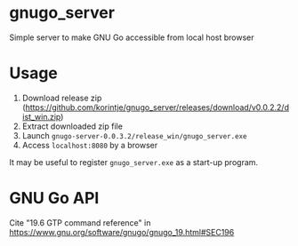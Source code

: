 # gnugo_server
Simple server to make GNU Go accessible from local host browser 

# Usage
1. Download release zip (https://github.com/korintje/gnugo_server/releases/download/v0.0.2.2/dist_win.zip)
2. Extract downloaded zip file
3. Launch `gnugo-server-0.0.3.2/release_win/gnugo_server.exe`
4. Access `localhost:8080` by a browser

It may be useful to register `gnugo_server.exe` as a start-up program.

# GNU Go API
Cite "19.6 GTP command reference" in https://www.gnu.org/software/gnugo/gnugo_19.html#SEC196

